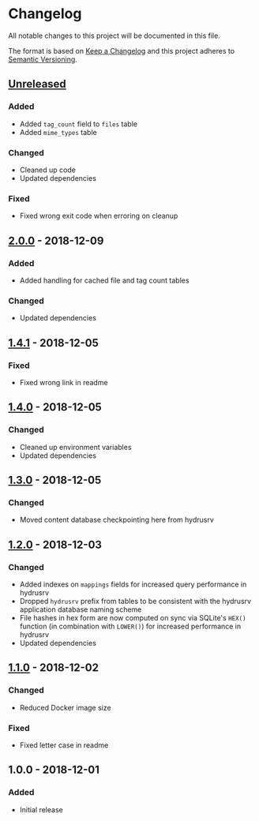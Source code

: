 # Changelog

All notable changes to this project will be documented in this file.

The format is based on [Keep a Changelog](http://keepachangelog.com/en/1.0.0/)
and this project adheres to [Semantic Versioning](http://semver.org/spec/v2.0.0.html).

## [Unreleased]

### Added

+ Added `tag_count` field to `files` table
+ Added `mime_types` table

### Changed

+ Cleaned up code
+ Updated dependencies

### Fixed

+ Fixed wrong exit code when erroring on cleanup

## [2.0.0] - 2018-12-09

### Added

+ Added handling for cached file and tag count tables

### Changed

+ Updated dependencies

## [1.4.1] - 2018-12-05

### Fixed

+ Fixed wrong link in readme

## [1.4.0] - 2018-12-05

### Changed

+ Cleaned up environment variables
+ Updated dependencies

## [1.3.0] - 2018-12-05

### Changed

+ Moved content database checkpointing here from hydrusrv

## [1.2.0] - 2018-12-03

### Changed

+ Added indexes on `mappings` fields for increased query performance in
  hydrusrv
+ Dropped `hydrusrv` prefix from tables to be consistent with the hydrusrv
  application database naming scheme
+ File hashes in hex form are now computed on sync via SQLite's `HEX()`
  function (in combination with `LOWER()`) for increased performance in
  hydrusrv
+ Updated dependencies

## [1.1.0] - 2018-12-02

### Changed

+ Reduced Docker image size

### Fixed

+ Fixed letter case in readme

## 1.0.0 - 2018-12-01

### Added

+ Initial release

[Unreleased]: https://github.com/mserajnik/hydrusrv-sync/compare/2.0.0...develop
[2.0.0]: https://github.com/mserajnik/hydrusrv-sync/compare/1.4.1...2.0.0
[1.4.1]: https://github.com/mserajnik/hydrusrv-sync/compare/1.4.0...1.4.1
[1.4.0]: https://github.com/mserajnik/hydrusrv-sync/compare/1.3.0...1.4.0
[1.3.0]: https://github.com/mserajnik/hydrusrv-sync/compare/1.2.0...1.3.0
[1.2.0]: https://github.com/mserajnik/hydrusrv-sync/compare/1.1.0...1.2.0
[1.1.0]: https://github.com/mserajnik/hydrusrv-sync/compare/1.0.0...1.1.0
